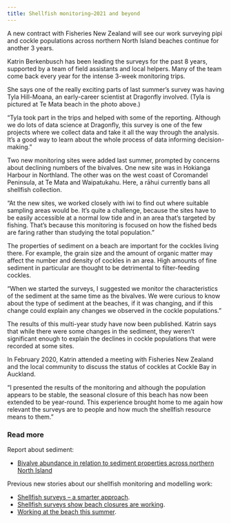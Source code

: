 ```yaml
---
title: Shellfish monitoring—2021 and beyond
---
```

A new contract with Fisheries New Zealand will see our work surveying pipi and cockle populations across northern North Island beaches continue for another 3 years.

<!--more-->

Katrin Berkenbusch has been leading the surveys for the past 8 years, supported by a team of field assistants and local helpers. Many of the team come back every year for the intense 3-week monitoring trips.  

She says one of the really exciting parts of last summer’s survey was having Tyla Hill-Moana, an early-career scientist at Dragonfly involved. (Tyla is pictured at Te Mata beach in the photo above.)

“Tyla took part in the trips and helped with some of the reporting. Although we do lots of data science at Dragonfly, this survey is one of the few projects where we collect data and take it all the way through the analysis. It’s a good way to learn about the whole process of data informing decision-making.”

Two new monitoring sites were added last summer, prompted by concerns about declining numbers of the bivalves. One new site was in Hokianga Harbour in Northland. The other was on the west coast of Coromandel Peninsula, at Te Mata and Waipatukahu. Here, a rāhui currently bans all shellfish collection.

“At the new sites, we worked closely with iwi to find out where suitable sampling areas would be. It’s quite a challenge, because the sites have to be easily accessible at a normal low tide and in an area that’s targeted by fishing. That’s because this monitoring is focused on how the fished beds are faring rather than studying the total population.”

The properties of sediment on a beach are important for the cockles living there. For example, the grain size and the amount of organic matter may affect the number and density of cockles in an area. High amounts of fine sediment in particular are thought to be detrimental to filter-feeding cockles.

“When we started the surveys, I suggested we monitor the characteristics of the sediment at the same time as the bivalves. We were curious to know about the type of sediment at the beaches, if it was changing, and if this change could explain any changes we observed in the cockle populations.”

The results of this multi-year study have now been published.  Katrin says that while there were some changes in the sediment, they weren’t significant enough to explain the declines in cockle populations that were recorded at some sites.

In February 2020, Katrin attended a meeting with Fisheries New Zealand and the local community to discuss the status of cockles at Cockle Bay in Auckland.

“I presented the results of the monitoring and although the population appears to be stable, the seasonal closure of this beach has now been extended to be year-round. This experience brought home to me again how relevant the surveys are to people and how much the shellfish resource means to them.”

### Read more
Report about sediment:
* [Bivalve abundance in relation to sediment properties across northern North Island](https://files.dragonfly.co.nz/publications/pdf/neubauer_bivalve_2021.pdf)

Previous new stories about our shellfish monitoring and modelling work:
* [Shellfish surveys – a smarter approach](https://www.dragonfly.co.nz/news/2016-04-11-sample-smarter.html).
* [Shellfish surveys show beach closures are working](https://www.dragonfly.co.nz/news/2015-12-14-cockle-pipi-surveys.html).
* [Working at the beach this summer](https://www.dragonfly.co.nz/news/2014-01-15-working-beach-summer.html).
